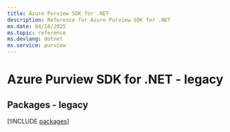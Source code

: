 ```yaml
---
title: Azure Purview SDK for .NET
description: Reference for Azure Purview SDK for .NET
ms.date: 04/18/2025
ms.topic: reference
ms.devlang: dotnet
ms.service: purview
---
```

# Azure Purview SDK for .NET - legacy
## Packages - legacy
[!INCLUDE [packages](purview-index.md)]
